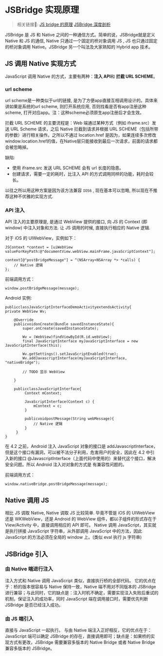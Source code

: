 <!--
Created: Tue Jun 16 2020 10:40:58 GMT+0800 (中国标准时间)
Modified: Tue Jun 16 2020 19:47:24 GMT+0800 (China Standard Time)
-->
<!-- js, Hybrid -->

# JSBridge 实现原理

> 相关链接🔗: [JS bridge 的原理](https://juejin.im/post/5abca877f265da238155b6bc) [JSBridge 深度剖析](https://toutiao.io/posts/07qll1/preview)

JSBridge 是 JS 和 Native 之间的一种通信方式。简单的说，JSBridge就是定义 Native 和 JS 的通信, Native 只通过一个固定的桥对象调用 JS , JS 也只通过固定的桥对象调用 Native。JSBridge 另一个叫法及大家熟知的 Hybrid app 技术。

## JS 调用 Native 实现方式

JavaScript 调用 Native 的方式，主要有两种：**注入 API**和 **拦截 URL SCHEME**。

### url scheme 

url scheme是一种类似于url的链接, 是为了方便app直接互相调用设计的。具体来讲如果是系统的url scheme, 则打开系统应用, 否则找看是否有app注册这种scheme, 打开对应app。注：这种scheme必须原生app注册后才会生效。

拦截 URL SCHEME 的主要流程是：Web 端通过某种方式（例如 iframe.src）发送 URL Scheme 请求，之后 Native 拦截到请求并根据 URL SCHEME（包括所带的参数）进行相关操作。之所以不通过 location.href 是因为，如果连续多次修改window.location.href的值，在Native层只能接收到最后一次请求，前面的请求都会被忽略掉。

缺陷:

* 使用 iframe.src 发送 URL SCHEME 会有 url 长度的隐患。
* 创建请求，需要一定的耗时，比注入 API 的方式调用同样的功能，耗时会较长。

以往之所以用这种方案是因为该方法兼容 `IOS6` , 现在基本可以忽略, 所以现在不推荐这种不优雅的实现方式.  

### API 注入

API 注入的主要原理是, 是通过 WebView 提供的接口, 向 JS 的 Context (即 window) 中注入对象和方法. 让 JS 调用的时候, 直接执行相应的 Native 逻辑.

对于 iOS 的 UIWebView，实例如下：

``` 
JSContext *context = [uiWebView valueForKeyPath:@"documentView.webView.mainFrame.javaScriptContext"];

context[@"postBridgeMessage"] = ^(NSArray<NSArray *> *calls) {
    // Native 逻辑
};
```

前端调用方式：
``` 
window.postBridgeMessage(message);
```

Android 实例:

``` 
publicclassJavaScriptInterfaceDemoActivityextendsActivity{
private WebView Wv;

    @Override
    publicvoidonCreate(Bundle savedInstanceState){
        super.onCreate(savedInstanceState);

        Wv = (WebView)findViewById(R.id.webView);     
        final JavaScriptInterface myJavaScriptInterface = new JavaScriptInterface(this);    	 

        Wv.getSettings().setJavaScriptEnabled(true);
        Wv.addJavascriptInterface(myJavaScriptInterface, "nativeBridge");

        // TODO 显示 WebView

    }

    publicclassJavaScriptInterface{
         Context mContext;

         JavaScriptInterface(Context c) {
             mContext = c;
         }

         publicvoidpostMessage(String webMessage){	    	
             // Native 逻辑
         }
     }
}
```
在 4.2 之前，Android 注入 JavaScript 对象的接口是 addJavascriptInterface，但是这个接口有漏洞，可以被不法分子利用，危害用户的安全，因此在 4.2 中引入新的接口 @JavascriptInterface（上面代码中使用的）来替代这个接口，解决安全问题。所以 Android 注入对对象的方式是 有兼容性问题的。

前端调用方式：
``` 
window.nativeBridge.postBridgeMessage(message);
```

## Native 调用 JS 

相比 JS 调取 Native, Native 调取 JS 比较简单. 毕竟不管是 iOS 的 UIWebView 还是 WKWebView，还是 Android 的 WebView 组件，都以子组件的形式存在于 View/Activity 中，直接调用相应的 API 即可。
Native 调用 JavaScript，其实就是执行拼接 JavaScript 字符串，从外部调用 JavaScript 中的方法，因此 JavaScript 的方法必须在全局的 window 上。(类似 eval 执行 js 字符串)

## JSBridge 引入

### 由 Native 端进行注入

注入方式和 Native 调用 JavaScript 类似，直接执行桥的全部代码。
它的优点在于：桥的版本很容易与 Native 保持一致，Native 端不用对不同版本的 JSBridge 进行兼容；与此同时，它的缺点是：注入时机不确定，需要实现注入失败后重试的机制，保证注入的成功率，同时 JavaScript 端在调用接口时，需要优先判断 JSBridge 是否已经注入成功。

### 由 JS 端引入

直接与 JavaScript 一起执行。
与由 Native 端注入正好相反，它的优点在于：JavaScript 端可以确定 JSBridge 的存在，直接调用即可；缺点是：如果桥的实现方式有更改，JSBridge 需要兼容多版本的 Native Bridge 或者 Native Bridge 兼容多版本的 JSBridge。